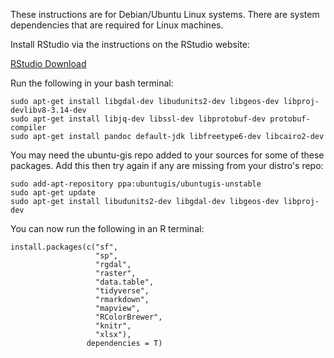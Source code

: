 These instructions are for Debian/Ubuntu Linux systems. There are system dependencies that are required for Linux machines.

Install RStudio via the instructions on the RStudio website:

[RStudio Download](https://www.rstudio.com/products/rstudio/download/#download)

Run the following in your bash terminal:

    sudo apt-get install libgdal-dev libudunits2-dev libgeos-dev libproj-devlibv8-3.14-dev 
    sudo apt-get install libjq-dev libssl-dev libprotobuf-dev protobuf-compiler
    sudo apt-get install pandoc default-jdk libfreetype6-dev libcairo2-dev

You may need the ubuntu-gis repo added to your sources for some of these packages. Add this then try again if any are missing from your distro's repo:

	sudo add-apt-repository ppa:ubuntugis/ubuntugis-unstable
	sudo apt-get update
	sudo apt-get install libudunits2-dev libgdal-dev libgeos-dev libproj-dev 

You can now run the following in an R terminal:
	
    install.packages(c("sf",
                       "sp",
                       "rgdal",
                       "raster",
                       "data.table",
                       "tidyverse",
                       "rmarkdown",
                       "mapview",
                       "RColorBrewer",
                       "knitr",
                       "xlsx"),
                     dependencies = T)
